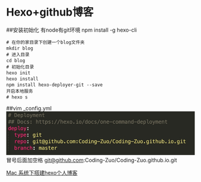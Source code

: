 # Hexo+github博客


##安装初始化
有node有git环境
npm install -g hexo-cli

```
# 在你的家目录下创建一个blog文件夹
mkdir blog
# 进入目录
cd blog
# 初始化目录
hexo init
hexo install
npm install hexo-deployer-git --save
开启本地服务 
# hexo s
```
##vim _config.yml 
![-w430](media/16118904698647/16118913569532.jpg)
冒号后面加空格
git@github.com:Coding-Zuo/Coding-Zuo.github.io.git

[Mac 系统下搭建hexo个人博客](https://www.jianshu.com/p/77db3862595c)